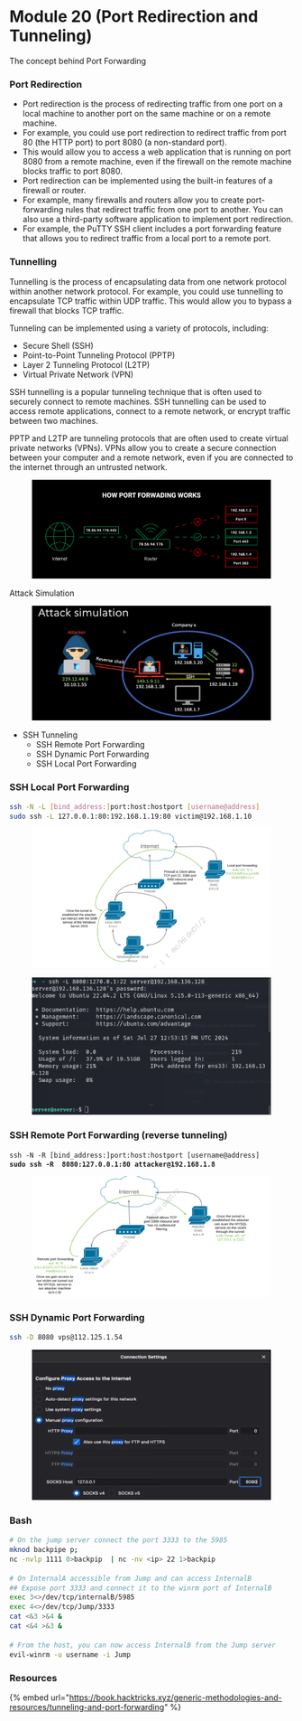 # Module 20 (Port Redirection and Tunneling)

The concept behind Port Forwarding&#x20;

### Port Redirection <a href="#id-7fa2" id="id-7fa2"></a>

* Port redirection is the process of redirecting traffic from one port on a local machine to another port on the same machine or on a remote machine.
* For example, you could use port redirection to redirect traffic from port 80 (the HTTP port) to port 8080 (a non-standard port).
* This would allow you to access a web application that is running on port 8080 from a remote machine, even if the firewall on the remote machine blocks traffic to port 8080.
* Port redirection can be implemented using the built-in features of a firewall or router.
* For example, many firewalls and routers allow you to create port-forwarding rules that redirect traffic from one port to another. You can also use a third-party software application to implement port redirection.
* For example, the PuTTY SSH client includes a port forwarding feature that allows you to redirect traffic from a local port to a remote port.

### Tunnelling <a href="#d7aa" id="d7aa"></a>

Tunnelling is the process of encapsulating data from one network protocol within another network protocol. For example, you could use tunnelling to encapsulate TCP traffic within UDP traffic. This would allow you to bypass a firewall that blocks TCP traffic.

Tunneling can be implemented using a variety of protocols, including:

* Secure Shell (SSH)
* Point-to-Point Tunneling Protocol (PPTP)
* Layer 2 Tunneling Protocol (L2TP)
* Virtual Private Network (VPN)

SSH tunnelling is a popular tunneling technique that is often used to securely connect to remote machines. SSH tunnelling can be used to access remote applications, connect to a remote network, or encrypt traffic between two machines.

PPTP and L2TP are tunneling protocols that are often used to create virtual private networks (VPNs). VPNs allow you to create a secure connection between your computer and a remote network, even if you are connected to the internet through an untrusted network.

<figure><img src="../../.gitbook/assets/image (173).png" alt=""><figcaption></figcaption></figure>

Attack Simulation

<figure><img src="../../.gitbook/assets/image (174).png" alt=""><figcaption></figcaption></figure>

* SSH Tunneling&#x20;
  * SSH Remote Port Forwarding
  * SSH Dynamic Port Forwarding
  * SSH Local Port Forwarding

### SSH Local Port Forwarding

```bash
ssh -N -L [bind_address:]port:host:hostport [username@address]
sudo ssh -L 127.0.0.1:80:192.168.1.19:80 victim@192.168.1.10
```

<figure><img src="../../.gitbook/assets/image (1) (1) (1) (1) (1) (1) (1) (1) (1) (1) (1) (1) (1).png" alt=""><figcaption></figcaption></figure>

<figure><img src="../../.gitbook/assets/image (6) (1) (1) (1) (1) (1) (1) (1) (1).png" alt=""><figcaption></figcaption></figure>

### SSH Remote Port Forwarding (reverse tunneling)

<pre class="language-bash"><code class="lang-bash">ssh -N -R [bind_address:]port:host:hostport [username@address]
<strong>sudo ssh -R  8080:127.0.0.1:80 attacker@192.168.1.8 
</strong></code></pre>

<figure><img src="../../.gitbook/assets/image (2) (1) (1) (1) (1) (1) (1) (1) (1) (1) (1) (1).png" alt=""><figcaption></figcaption></figure>

### SSH Dynamic Port Forwarding

```bash
ssh -D 8080 vps@112.125.1.54
```

<figure><img src="../../.gitbook/assets/image (175).png" alt=""><figcaption></figcaption></figure>

### **Bash** <a href="#bash" id="bash"></a>

```bash
# On the jump server connect the port 3333 to the 5985
mknod backpipe p;
nc -nvlp 1111 0>backpip  | nc -nv <ip> 22 1>backpip

# On InternalA accessible from Jump and can access InternalB
## Expose port 3333 and connect it to the winrm port of InternalB
exec 3<>/dev/tcp/internalB/5985
exec 4<>/dev/tcp/Jump/3333
cat <&3 >&4 &
cat <&4 >&3 &

# From the host, you can now access InternalB from the Jump server
evil-winrm -u username -i Jump
```

### Resources <a href="#bash" id="bash"></a>

{% embed url="https://book.hacktricks.xyz/generic-methodologies-and-resources/tunneling-and-port-forwarding" %}
